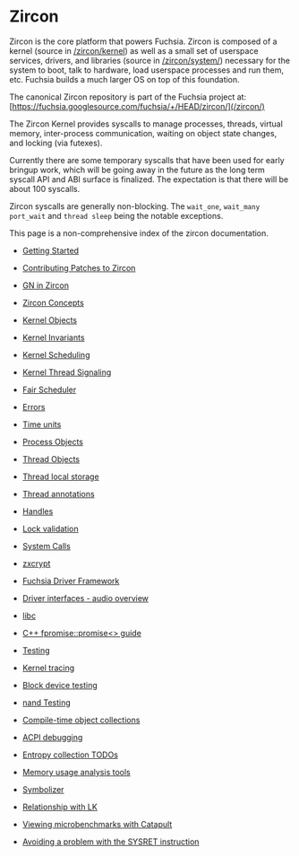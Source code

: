 # Zircon

Zircon is the core platform that powers Fuchsia. Zircon is
composed of a kernel (source in [/zircon/kernel](/zircon/kernel))
as well as a small set of userspace services, drivers, and libraries
(source in [/zircon/system/](/zircon/system)) necessary for the system
to boot, talk to hardware, load userspace processes and run them, etc.
Fuchsia builds a much larger OS on top of this foundation.

The canonical Zircon repository is part of the Fuchsia project
at: [https://fuchsia.googlesource.com/fuchsia/+/HEAD/zircon/](/zircon/)

The Zircon Kernel provides syscalls to manage processes, threads,
virtual memory, inter-process communication, waiting on object state
changes, and locking (via futexes).

Currently there are some temporary syscalls that have been used for early
bringup work, which will be going away in the future as the long term
syscall API and ABI surface is finalized. The expectation is that there will
be about 100 syscalls.

Zircon syscalls are generally non-blocking. The `wait_one`, `wait_many`
`port_wait` and `thread sleep` being the notable exceptions.

This page is a non-comprehensive index of the zircon documentation.

+ [Getting Started](/docs/development/kernel/getting_started.md)
+ [Contributing
  Patches to Zircon](/docs/development/source_code/contribute_changes.md#contributing-patches-to-zircon)
+ [GN in Zircon](/docs/development/build/concepts/build_system/zircon_gn.md)

+ [Zircon Concepts](/docs/concepts/kernel/concepts.md)
+ [Kernel Objects](/docs/reference/kernel_objects/objects.md)
+ [Kernel Invariants](kernel_invariants.md)
+ [Kernel Scheduling](kernel_scheduling.md)
+ [Kernel Thread Signaling](kernel_thread_signaling.md)
+ [Fair Scheduler](fair_scheduler.md)
+ [Errors](errors.md)
+ [Time units](/docs/development/kernel/time.md)

+ [Process Objects](/docs/reference/kernel_objects/process.md)
+ [Thread Objects](/docs/reference/kernel_objects/thread.md)
+ [Thread local storage](/docs/development/kernel/threads/tls.md)
+ [Thread annotations](/docs/development/kernel/threads/thread_annotations.md)
+ [Handles](/docs/concepts/kernel/handles.md)
+ [Lock validation](lockdep.md)
+ [System Calls](/docs/reference/syscalls/README.md)
+ [zxcrypt](/docs/concepts/filesystems/zxcrypt.md)

+ [Fuchsia Driver Framework](/docs/development/drivers/concepts/getting_started.md)
+ [Driver interfaces - audio overview](/docs/development/drivers/concepts/driver_architectures/audio_drivers/audio_overview.md)

+ [libc](/docs/development/languages/c-cpp/libc.md)
+ [C++ fpromise::promise<> guide](/docs/development/languages/c-cpp/fpromise_promise_guide.md)

+ [Testing](/docs/development/testing/testing.md)
+ [Kernel tracing](/docs/development/tracing/advanced/recording-a-kernel-trace.md)
+ [Block device testing](/docs/development/testing/block_device_testing.md)
+ [nand Testing](/docs/development/testing/nand_testing.md)

+ [Compile-time object collections](/docs/development/languages/c-cpp/compile_time_object_collections.md)
+ [ACPI debugging](/docs/development/debugging/acpi.md)
+ [Entropy collection TODOs](/docs/concepts/kernel/jitterentropy/entropy_collection_todos.md)
+ [Memory usage analysis tools](/docs/development/kernel/memory/memory.md)
+ [Symbolizer](/docs/reference/kernel/symbolizer_markup.md)
+ [Relationship with LK](zx_and_lk.md)
+ [Viewing microbenchmarks with Catapult](/docs/development/benchmarking/catapult_user_guide.md)
+ [Avoiding a problem with the SYSRET instruction](sysret_problem.md)
